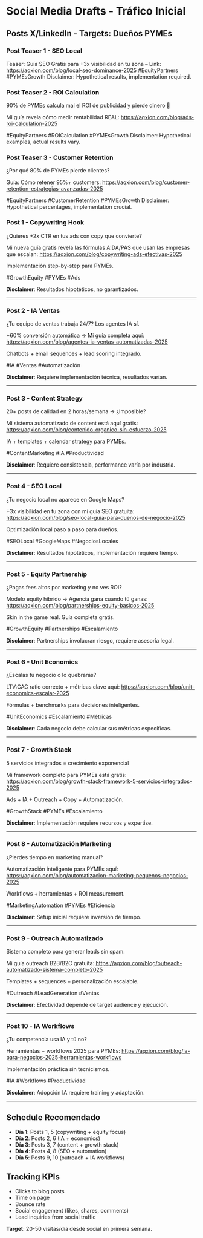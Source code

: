 # Social Media Drafts - Tráfico Inicial

## Posts X/LinkedIn - Targets: Dueños PYMEs

### Post Teaser 1 - SEO Local 
Teaser: Guía SEO Gratis para +3x visibilidad en tu zona – 
Link: https://aqxion.com/blog/local-seo-dominance-2025
#EquityPartners #PYMEsGrowth 
Disclaimer: Hypothetical results, implementation required.

### Post Teaser 2 - ROI Calculation
90% de PYMEs calcula mal el ROI de publicidad y pierde dinero 💸

Mi guía revela cómo medir rentabilidad REAL:
https://aqxion.com/blog/ads-roi-calculation-2025

#EquityPartners #ROICalculation #PYMEsGrowth
Disclaimer: Hypothetical examples, actual results vary.

### Post Teaser 3 - Customer Retention
¿Por qué 80% de PYMEs pierde clientes? 

Guía: Cómo retener 95%+ customers:
https://aqxion.com/blog/customer-retention-estrategias-avanzadas-2025

#EquityPartners #CustomerRetention #PYMEsGrowth
Disclaimer: Hypothetical percentages, implementation crucial.

### Post 1 - Copywriting Hook
¿Quieres +2x CTR en tus ads con copy que convierte?

Mi nueva guía gratis revela las fórmulas AIDA/PAS que usan las empresas que escalan:
https://aqxion.com/blog/copywriting-ads-efectivas-2025

Implementación step-by-step para PYMEs.

#GrowthEquity #PYMEs #Ads

**Disclaimer**: Resultados hipotéticos, no garantizados.

---

### Post 2 - IA Ventas
¿Tu equipo de ventas trabaja 24/7? Los agentes IA sí.

+60% conversión automática → Mi guía completa aquí:
https://aqxion.com/blog/agentes-ia-ventas-automatizadas-2025

Chatbots + email sequences + lead scoring integrado.

#IA #Ventas #Automatización

**Disclaimer**: Requiere implementación técnica, resultados varían.

---

### Post 3 - Content Strategy
20+ posts de calidad en 2 horas/semana → ¿Imposible?

Mi sistema automatizado de content está aquí gratis:
https://aqxion.com/blog/contenido-organico-sin-esfuerzo-2025

IA + templates + calendar strategy para PYMEs.

#ContentMarketing #IA #Productividad

**Disclaimer**: Requiere consistencia, performance varía por industria.

---

### Post 4 - SEO Local
¿Tu negocio local no aparece en Google Maps?

+3x visibilidad en tu zona con mi guía SEO gratuita:
https://aqxion.com/blog/seo-local-guia-para-duenos-de-negocio-2025

Optimización local paso a paso para dueños.

#SEOLocal #GoogleMaps #NegociosLocales

**Disclaimer**: Resultados hipotéticos, implementación requiere tiempo.

---

### Post 5 - Equity Partnership
¿Pagas fees altos por marketing y no ves ROI?

Modelo equity híbrido → Agencia gana cuando tú ganas:
https://aqxion.com/blog/partnerships-equity-basicos-2025

Skin in the game real. Guía completa gratis.

#GrowthEquity #Partnerships #Escalamiento

**Disclaimer**: Partnerships involucran riesgo, requiere asesoría legal.

---

### Post 6 - Unit Economics
¿Escalas tu negocio o lo quebrarás?

LTV:CAC ratio correcto + métricas clave aquí:
https://aqxion.com/blog/unit-economics-escalar-2025

Fórmulas + benchmarks para decisiones inteligentes.

#UnitEconomics #Escalamiento #Métricas

**Disclaimer**: Cada negocio debe calcular sus métricas específicas.

---

### Post 7 - Growth Stack
5 servicios integrados = crecimiento exponencial

Mi framework completo para PYMEs está gratis:
https://aqxion.com/blog/growth-stack-framework-5-servicios-integrados-2025

Ads + IA + Outreach + Copy + Automatización.

#GrowthStack #PYMEs #Escalamiento

**Disclaimer**: Implementación requiere recursos y expertise.

---

### Post 8 - Automatización Marketing
¿Pierdes tiempo en marketing manual?

Automatización inteligente para PYMEs aquí:
https://aqxion.com/blog/automatizacion-marketing-pequenos-negocios-2025

Workflows + herramientas + ROI measurement.

#MarketingAutomation #PYMEs #Eficiencia

**Disclaimer**: Setup inicial requiere inversión de tiempo.

---

### Post 9 - Outreach Automatizado
Sistema completo para generar leads sin spam:

Mi guía outreach B2B/B2C gratuita:
https://aqxion.com/blog/outreach-automatizado-sistema-completo-2025

Templates + sequences + personalización escalable.

#Outreach #LeadGeneration #Ventas

**Disclaimer**: Efectividad depende de target audience y ejecución.

---

### Post 10 - IA Workflows
¿Tu competencia usa IA y tú no?

Herramientas + workflows 2025 para PYMEs:
https://aqxion.com/blog/ia-para-negocios-2025-herramientas-workflows

Implementación práctica sin tecnicismos.

#IA #Workflows #Productividad

**Disclaimer**: Adopción IA requiere training y adaptación.

---

## Schedule Recomendado

- **Día 1**: Posts 1, 5 (copywriting + equity focus)
- **Día 2**: Posts 2, 6 (IA + economics)  
- **Día 3**: Posts 3, 7 (content + growth stack)
- **Día 4**: Posts 4, 8 (SEO + automation)
- **Día 5**: Posts 9, 10 (outreach + IA workflows)

## Tracking KPIs

- Clicks to blog posts
- Time on page
- Bounce rate
- Social engagement (likes, shares, comments)
- Lead inquiries from social traffic

**Target**: 20-50 visitas/día desde social en primera semana.
